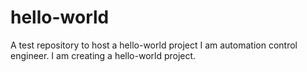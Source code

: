 # hello-world
A test repository to host a hello-world project
I am automation control engineer. 
I am creating a hello-world project.

